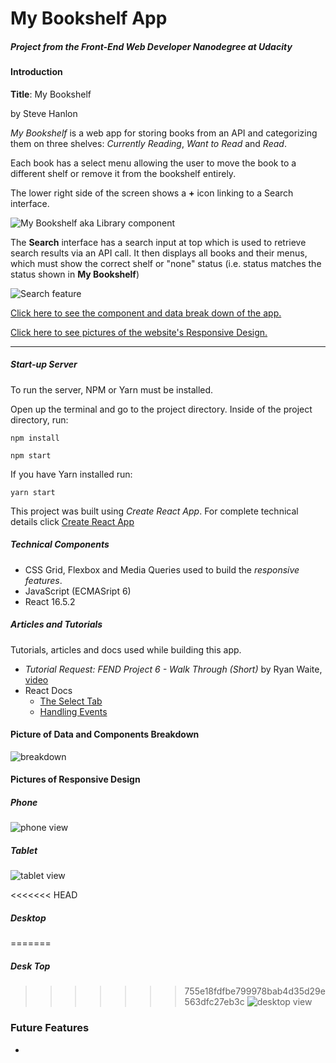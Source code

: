 # My Bookshelf App
##### Project from the *Front-End Web Developer Nanodegree* at Udacity

#### Introduction

**Title**: My Bookshelf

by Steve Hanlon

*My Bookshelf* is a web app for storing books from an API and categorizing them on three shelves: *Currently Reading*, *Want to Read* and *Read*.  

Each book has a select menu allowing the user to move the book to a different shelf or remove it from the bookshelf entirely.

The lower right side of the screen shows a **+** icon linking to a Search interface.

![My Bookshelf aka Library component](./screenshots/library_view.png)

The **Search** interface has a search input at top which is used to retrieve search results via an API call.  It then displays all books and their menus, which must show the correct shelf or "none" status (i.e. status matches the status shown in **My Bookshelf**)

![Search feature](./screenshots/search_view.png)

[Click here to see the component and data break down of the app.](#picture-of-data-and-components-breakdown)

[Click here to see pictures of the website's Responsive Design.](#pictures-of-responsive-design)

<hr>

##### Start-up Server

To run the server, NPM or Yarn must be installed.

Open up the terminal and go to the project directory.  Inside of the project directory, run:

`npm install`

`npm start`

If you have Yarn installed run:

`yarn start`

This project was built using *Create React App*.  For complete technical details click [Create React App](./docs/README.md)



##### Technical Components
- CSS Grid, Flexbox and Media Queries used to build the _responsive features_.
- JavaScript (ECMASript 6)
- React 16.5.2


##### Articles and Tutorials

Tutorials, articles and docs used while building this app.

- *Tutorial Request: FEND Project 6 - Walk Through (Short)* by Ryan Waite, [video](https://www.youtube.com/watch?v=N8bU1oWlLwY&feature=youtu.be)
- React Docs
    - [The Select Tab](https://reactjs.org/docs/forms.html#the-select-tag)
    - [Handling Events](https://reactjs.org/docs/handling-events.html)

#### Picture of Data and Components Breakdown
![breakdown](./screenshots/my_bookshelf_comp_sketch.jpeg)

#### Pictures of Responsive Design
##### Phone

![phone view](./screenshots/phone.png)


##### Tablet
![tablet view](./screenshots/tablet.png)


<<<<<<< HEAD
##### Desktop
=======
##### Desk Top
>>>>>>> 755e18fdfbe799978bab4d35d29e563dfc27eb3c
![desktop view](./screenshots/desktop.png)


### Future Features
-
